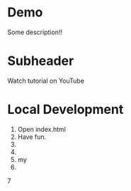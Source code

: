 # Demo

Some description!!

# Subheader

Watch tutorial on YouTube

# Local Development

1. Open index.html
2. Have fun.
3.
4.
5. my
6.
7